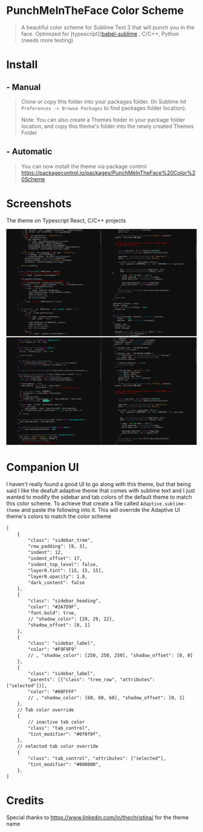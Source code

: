 # PunchMeInTheFace  Color Scheme

>  A beautiful color scheme for Sublime Text 3 that will punch you in the face. Optimized for [typescript]([babel-sublime](https://github.com/babel/babel-sublime) , C/C++, Python (needs more testing)

# Install

## - Manual

> Clone or copy this folder into your packages folder. (In Sublime hit `Preferences -> Browse Packages` to find packages folder location). 
> 
> Note: You can also create a Themes folder in your package folder location, and copy this theme's folder into the newly created Themes Folder

## - Automatic

> You can now install the theme via package control https://packagecontrol.io/packages/PunchMeInTheFace%20Color%20Scheme

# Screenshots
The theme on Typescript React, C/C++ projects

<img src="https://github.com/tashrifsanil/PunchMeInTheFace-Color-Scheme/blob/master/Screenshots/punchmeintheface-tsx.png"/>
<img src="https://github.com/tashrifsanil/PunchMeInTheFace-Color-Scheme/blob/master/Screenshots/punchmeintheface-c-cpp.png"/>

# Companion UI
I haven't really found a good UI to go along with this theme, but that being said I like the deafult adaptive theme that comes with sublime text and I just wanted to modify the sidebar and tab colors of the default theme to match this color scheme. To achieve that create a file called `Adaptive.sublime-theme` and paste the following into it. This will override the Adaptive UI theme's colors to match the color scheme

```
[
    {
        "class": "sidebar_tree",
        "row_padding": [8, 3],
        "indent": 12,
        "indent_offset": 17,
        "indent_top_level": false,
        "layer0.tint": [15, 15, 15],
        "layer0.opacity": 1.0,
        "dark_content": false
    },
    {
        "class": "sidebar_heading",
        "color": "#2A7D9F",
        "font.bold": true,
        // "shadow_color": [29, 29, 22],
        "shadow_offset": [0, 1]
    },
    {
        "class": "sidebar_label",
        "color": "#F9F9F9"
        // , "shadow_color": [250, 250, 250], "shadow_offset": [0, 0]
    },
    {
        "class": "sidebar_label",
        "parents": [{"class": "tree_row", "attributes": ["selected"]}],
        "color": "#00FFFF"
        // , "shadow_color": [60, 60, 60], "shadow_offset": [0, 1]
    },
    // Tab color override
    {
        // inactive tab color
        "class": "tab_control",
        "tint_modifier": "#0f0f0f",
    },
    // selected tab color override
    {
        "class": "tab_control", "attributes": ["selected"],
        "tint_modifier": "#000000",
    },
]
```

# Credits
Special thanks to https://www.linkedin.com/in/thechristina/ for the theme name




